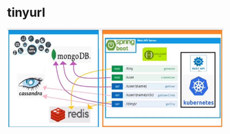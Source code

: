 # tinyurl

<img src="https://github.com/NetanelNissim1/tinyurl-SpringBoot/blob/master/src/main/resources/static/tinyurl.JPG" width="512"/>
